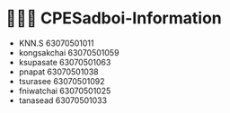 # 🧑🏻‍💻 CPESadboi-Information

- KNN.S       63070501011 
- kongsakchai 63070501059
- ksupasate 63070501063
- pnapat 63070501038
- tsurasee 63070501092
- fniwatchai 63070501025
- tanasead 63070501033